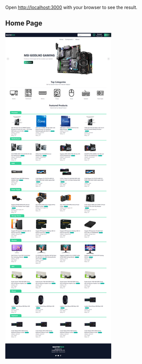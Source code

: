 Open [http://localhost:3000](http://localhost:3000) with your browser to see the result.

## Home Page

<img src="./src/assets/projectImage/project.png" alt="Alt text" title="Optional title">
